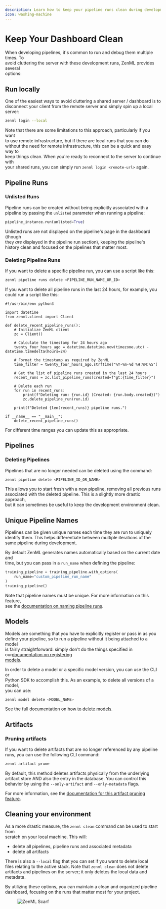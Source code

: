 ```yaml
---
description: Learn how to keep your pipeline runs clean during development.
icon: washing-machine
---
```


# Keep Your Dashboard Clean

When developing pipelines, it's common to run and debug them multiple times. To\
avoid cluttering the server with these development runs, ZenML provides several\
options:

## Run locally

One of the easiest ways to avoid cluttering a shared server / dashboard is to\
disconnect your client from the remote server and simply spin up a local server:

```bash
zenml login --local
```

Note that there are some limitations to this approach, particularly if you want\
to use remote infrastructure, but if there are local runs that you can do\
without the need for remote infrastructure, this can be a quick and easy way to\
keep things clean. When you're ready to reconnect to the server to continue with\
your shared runs, you can simply run `zenml login <remote-url>` again.

## Pipeline Runs

### Unlisted Runs

Pipeline runs can be created without being explicitly associated with a pipeline by passing the `unlisted` parameter when running a pipeline:

```python
pipeline_instance.run(unlisted=True)
```

Unlisted runs are not displayed on the pipeline's page in the dashboard (though\
they _are_ displayed in the pipeline run section), keeping the pipeline's\
history clean and focused on the pipelines that matter most.

### Deleting Pipeline Runs

If you want to delete a specific pipeline run, you can use a script like this:

```bash
zenml pipeline runs delete <PIPELINE_RUN_NAME_OR_ID>
```

If you want to delete all pipeline runs in the last 24 hours, for example, you\
could run a script like this:

```
#!/usr/bin/env python3

import datetime
from zenml.client import Client

def delete_recent_pipeline_runs():
    # Initialize ZenML client
    zc = Client()
    
    # Calculate the timestamp for 24 hours ago
    twenty_four_hours_ago = datetime.datetime.now(timezone.utc) - datetime.timedelta(hours=24)
    
    # Format the timestamp as required by ZenML
    time_filter = twenty_four_hours_ago.strftime("%Y-%m-%d %H:%M:%S")
    
    # Get the list of pipeline runs created in the last 24 hours
    recent_runs = zc.list_pipeline_runs(created=f"gt:{time_filter}")
    
    # Delete each run
    for run in recent_runs:
        print(f"Deleting run: {run.id} (Created: {run.body.created})")
        zc.delete_pipeline_run(run.id)
    
    print(f"Deleted {len(recent_runs)} pipeline runs.")

if __name__ == "__main__":
    delete_recent_pipeline_runs()
```

For different time ranges you can update this as appropriate.

## Pipelines

### Deleting Pipelines

Pipelines that are no longer needed can be deleted using the command:

```bash
zenml pipeline delete <PIPELINE_ID_OR_NAME>
```

This allows you to start fresh with a new pipeline, removing all previous runs\
associated with the deleted pipeline. This is a slightly more drastic approach,\
but it can sometimes be useful to keep the development environment clean.

## Unique Pipeline Names

Pipelines can be given unique names each time they are run to uniquely identify them. This helps differentiate between multiple iterations of the same pipeline during development.

By default ZenML generates names automatically based on the current date and\
time, but you can pass in a `run_name` when defining the pipeline:

```python
training_pipeline = training_pipeline.with_options(
    run_name="custom_pipeline_run_name"
)
training_pipeline()
```

Note that pipeline names must be unique. For more information on this feature,\
see the [documentation on naming pipeline runs](https://docs.zenml.io/how-to/pipeline-development/build-pipelines/name-your-pipeline-runs).

## Models

Models are something that you have to explicitly register or pass in as you\
define your pipeline, so to run a pipeline without it being attached to a model\
is fairly straightforward: simply don't do the things specified in our[documentation on registering\
models](../../how-to/model-management-metrics/model-control-plane/register-a-model.md).

In order to delete a model or a specific model version, you can use the CLI or\
Python SDK to accomplish this. As an example, to delete all versions of a model,\
you can use:

```bash
zenml model delete <MODEL_NAME>
```

See the full documentation on [how to delete models](https://docs.zenml.io/how-to/model-management-metrics/model-control-plane/delete-a-model).

## Artifacts

### Pruning artifacts

If you want to delete artifacts that are no longer referenced by any pipeline\
runs, you can use the following CLI command:

```bash
zenml artifact prune
```

By default, this method deletes artifacts physically from the underlying artifact store AND also the entry in the database. You can control this behavior by using the `--only-artifact` and `--only-metadata` flags.

For more information, see the [documentation for this artifact pruning feature](https://docs.zenml.io/how-to/data-artifact-management/handle-data-artifacts/delete-an-artifact).

## Cleaning your environment

As a more drastic measure, the `zenml clean` command can be used to start from\
scratch on your local machine. This will:

* delete all pipelines, pipeline runs and associated metadata
* delete all artifacts

There is also a `--local` flag that you can set if you want to delete local\
files relating to the active stack. Note that `zenml clean` does not delete\
artifacts and pipelines on the server; it only deletes the local data and metadata.

By utilizing these options, you can maintain a clean and organized pipeline\
dashboard, focusing on the runs that matter most for your project.

<figure><img src="https://static.scarf.sh/a.png?x-pxid=f0b4f458-0a54-4fcd-aa95-d5ee424815bc" alt="ZenML Scarf"><figcaption></figcaption></figure>
